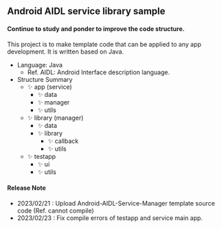 ## Android AIDL service library sample

#### Continue to study and ponder to improve the code structure.

This project is to make template code that can be applied to any app development.
It is written based on Java.

- Language: Java
  - Ref. AIDL: Android Interface description language.
- Structure Summary
  - ✨ app (service)
    - ✨ data
    - ✨ manager
    - ✨ utils
  - ✨ library (manager)
    - ✨ data
    - ✨ library
      - ✨ callback
      - ✨ utils
  - ✨ testapp
    - ✨ ui
    - ✨ utils

#### Release Note

- 2023/02/21 : Upload Android-AIDL-Service-Manager template source code (Ref. cannot compile)
- 2023/02/23 : Fix compile errors of testapp and service main app.
